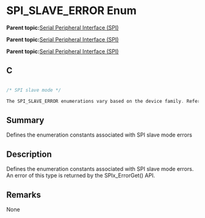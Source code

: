 # SPI\_SLAVE\_ERROR Enum

**Parent topic:**[Serial Peripheral Interface \(SPI\)](GUID-246C53F6-3912-4437-AEC8-C2262CEF3EF6.md)

**Parent topic:**[Serial Peripheral Interface \(SPI\)](GUID-CBD5BFEF-57AB-4CA0-92C0-00CB1A72D686.md)

**Parent topic:**[Serial Peripheral Interface \(SPI\)](GUID-84F93473-4002-4DDD-A28F-9BF9DB6B7C3E.md)

## C

```c

/* SPI slave mode */

The SPI_SLAVE_ERROR enumerations vary based on the device family. Refer the generated header file for the actual SPI_SLAVE_ERROR enumerator constants.

```

## Summary

Defines the enumeration constants associated with SPI slave mode errors

## Description

Defines the enumeration constants associated with SPI slave mode errors. An error of this type is returned by the SPIx\_ErrorGet\(\) API.

## Remarks

None

